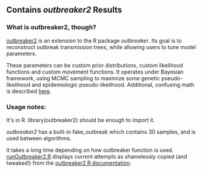 ## Contains <i>outbreaker2</i> Results


### What is outbreaker2, though?

[outbreaker2](https://bmcbioinformatics.biomedcentral.com/articles/10.1186/s12859-018-2330-z) is an extension to the R package <i>outbreaker</i>. Its goal is to reconstruct outbreak transmission trees, while allowing users to tune model parameters.

These parameters can be custom prior distributions, custom likelihood functions and custom movement functions. It operates under Bayesian framework, using MCMC sampling to maximize some genetic pseudo-likelihood and epidemiologic pseudo-likelihood. Additional, confusing math is described [here](https://journals.plos.org/ploscompbiol/article?id=10.1371/journal.pcbi.1003457).

### Usage notes:

It's in R. library(outbreaker2) should be enough to import it. 

<i>outbreaker2</i> has a built-in fake_outbreak which contains 30 samples, and is used between algorithms.

It takes a long time depending on how outbreaker function is used. [runOutbreaker2.R](https://github.com/mbjorner/outbreak_trace/blob/main/executables/runOutbreaker2.R) displays current attempts as shamelessly copied (and tweaked!) from the [outbreaker2 R documentation](https://cran.r-project.org/web/packages/outbreaker2/outbreaker2.pdf).

